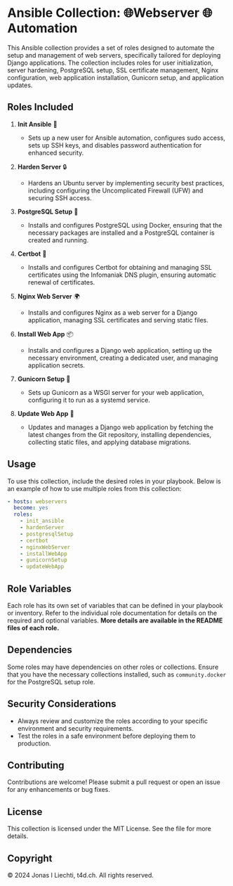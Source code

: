 # Ansible Collection: 🌐Webserver 🌐Automation

This Ansible collection provides a set of roles designed to automate the setup and management of web servers, specifically tailored for deploying Django applications.
The collection includes roles for user initialization, server hardening, PostgreSQL setup, SSL certificate management, Nginx configuration, web application installation, Gunicorn setup, and application updates.

## Roles Included

1. **Init Ansible** 👤
   - Sets up a new user for Ansible automation, configures sudo access, sets up SSH keys, and disables password authentication for enhanced security.

2. **Harden Server** 🔒
   - Hardens an Ubuntu server by implementing security best practices, including configuring the Uncomplicated Firewall (UFW) and securing SSH access.

3. **PostgreSQL Setup** 🐘
   - Installs and configures PostgreSQL using Docker, ensuring that the necessary packages are installed and a PostgreSQL container is created and running.

4. **Certbot** 🔑
   - Installs and configures Certbot for obtaining and managing SSL certificates using the Infomaniak DNS plugin, ensuring automatic renewal of certificates.

5. **Nginx Web Server** 🌍
   - Installs and configures Nginx as a web server for a Django application, managing SSL certificates and serving static files.

6. **Install Web App** 📦
   - Installs and configures a Django web application, setting up the necessary environment, creating a dedicated user, and managing application secrets.

7. **Gunicorn Setup** 🚀
   - Sets up Gunicorn as a WSGI server for your web application, configuring it to run as a systemd service.

8. **Update Web App** 🔄
   - Updates and manages a Django web application by fetching the latest changes from the Git repository, installing dependencies, collecting static files, and applying database migrations.

## Usage

To use this collection, include the desired roles in your playbook. Below is an example of how to use multiple roles from this collection:

```yaml
- hosts: webservers
  become: yes
  roles:
    - init_ansible
    - hardenServer
    - postgresqlSetup
    - certbot
    - nginxWebServer
    - installWebApp
    - gunicornSetup
    - updateWebApp
```

## Role Variables

Each role has its own set of variables that can be defined in your playbook or inventory.
Refer to the individual role documentation for details on the required and optional variables.
**More details are available in the README files of each role.**

## Dependencies

Some roles may have dependencies on other roles or collections.
Ensure that you have the necessary collections installed, such as `community.docker` for the PostgreSQL setup role.

## Security Considerations

- Always review and customize the roles according to your specific environment and security requirements.
- Test the roles in a safe environment before deploying them to production.

## Contributing

Contributions are welcome! Please submit a pull request or open an issue for any enhancements or bug fixes.

## License

This collection is licensed under the MIT License. See the file for more details.

## Copyright

© 2024 Jonas I Liechti, t4d.ch. All rights reserved. 

